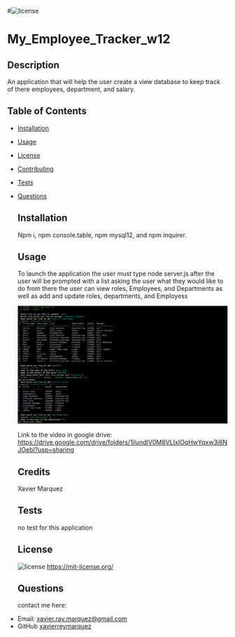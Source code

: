 #![license](https://img.shields.io/badge/License-MIT-green)

# My_Employee_Tracker_w12

## Description

An application that will help the user create a view database to keep track of there employees, department, and salary.

## Table of Contents

- [Installation](#installation)
- [Usage](#usage)
- [License](#license)
- [Contributing](#contributing)
- [Tests](#tests)
- [Questions](#questions)

  ## Installation

  Npm i, npm console.table, npm mysql12, and npm inquirer.

  ## Usage

  To launch the application the user must type node server.js after the user will be prompted with a list asking the user what they would like to do from there the user can view roles, Employees, and Departments as well as add and update roles, departments, and Employess

  ![A Screenshot of application running](./assets/screenshot/Screenshot_w12.png)

  Link to the video in google drive: https://drive.google.com/drive/folders/1ilundIV0M8VLIxIOqHwYqxw3i6NJOebl?usp=sharing

  ## Credits

  Xavier Marquez

  ## Tests

  no test for this application

  ## License

  ![license](https://img.shields.io/badge/License-MIT-green)
  https://mit-license.org/

  ## Questions

  contact me here:

* Email: xavier.ray.marquez@gmail.com
* GitHub [xavierreymarquez](https://github.com/xavierreymarquez)
